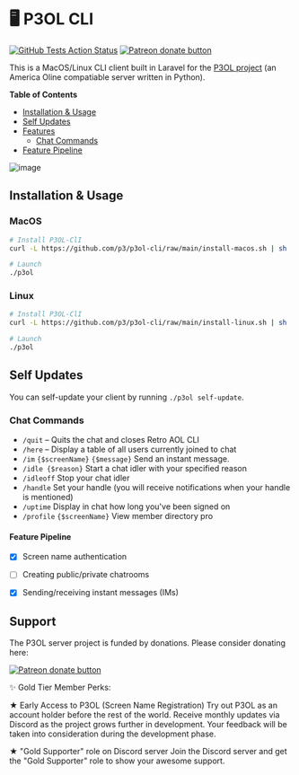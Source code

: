 # 🖥 P3OL CLI
[![GitHub Tests Action Status](https://github.com/p3/p3ol-cli/actions/workflows/run-tests.yml/badge.svg?branch=main)](https://github.com/p3/p3ol-cli/actions/workflows/run-tests.yml)
<span class="badge-patreon"><a href="https://www.patreon.com/project_p3ol" title="Donate to the P3OL project using Patreon"><img src="https://img.shields.io/badge/patreon-donate-green.svg" alt="Patreon donate button" /></a></span>

This is a MacOS/Linux CLI client built in Laravel for the [P3OL project](https://www.patreon.com/project_p3ol) (an America Oline compatiable server written in Python).

**Table of Contents**

- [Installation & Usage](#installation--usage)
- [Self Updates](#self-updates)
- [Features](#features)
    - [Chat Commands](#chat-commands)
- [Feature Pipeline](#feature-pipeline)

![image](https://user-images.githubusercontent.com/3619398/225140733-acd10f33-895c-4dc1-a722-0d269e529fa5.png)

## Installation & Usage

### MacOS

```bash
# Install P3OL-ClI
curl -L https://github.com/p3/p3ol-cli/raw/main/install-macos.sh | sh

# Launch
./p3ol
```

### Linux

```bash
# Install P3OL-ClI
curl -L https://github.com/p3/p3ol-cli/raw/main/install-linux.sh | sh

# Launch
./p3ol
```

## Self Updates

You can self-update your client by running `./p3ol self-update`.

### Chat Commands

- `/quit` – Quits the chat and closes Retro AOL CLI
- `/here` – Display a table of all users currently joined to chat
- `/im` `{$screenName}` `{$message}` Send an instant message.
- `/idle {$reason}` Start a chat idler with your specified reason
- `/idleoff` Stop your chat idler
- `/handle` Set your handle (you will receive notifications when your handle is mentioned)
- `/uptime` Display in chat how long you've been signed on
- `/profile` `{$screenName}` View member directory pro

#### Feature Pipeline
- [x] Screen name authentication
- [ ] Creating public/private chatrooms
- [x] Sending/receiving instant messages (IMs)


## Support

The P3OL server project is funded by donations. Please consider donating here:

<span class="badge-patreon"><a href="https://www.patreon.com/project_p3ol" title="Donate to this project using Patreon"><img src="https://img.shields.io/badge/patreon-donate-green.svg" alt="Patreon donate button" /></a></span>

✨ Gold Tier Member Perks:

★ Early Access to P3OL (Screen Name Registration)
Try out P3OL as an account holder before the rest of the world. Receive monthly updates via Discord as the project grows further in development. Your feedback will be taken into consideration during the development phase.

★ "Gold Supporter" role on Discord server
Join the Discord server and get the "Gold Supporter" role to show your awesome support.
